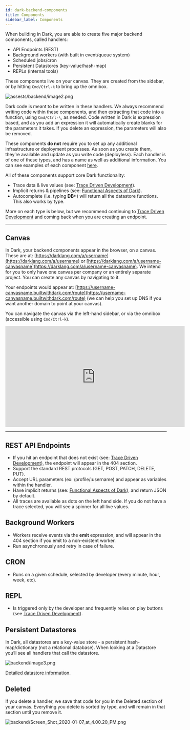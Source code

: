 ```yaml
---
id: dark-backend-components
title: Components
sidebar_label: Components
---
```


When building in Dark, you are able to create five major backend components,
called handlers:

- API Endpoints (REST)
- Background workers (with built in event/queue system)
- Scheduled jobs/cron
- Persistent Datastores (key-value/hash-map)
- REPLs (internal tools)

These components live on your canvas. They are created from the sidebar, or by
hitting `Cmd/Ctrl-k` to bring up the omnibox.

![assests/backend/image2.png](/img/backend/image2.png)

Dark code is meant to be written in these handlers. We always recommend writing
code within these components, and then extracting that code into a function,
using `Cmd/Ctrl-\`, as needed. Code written in Dark is expression based, and as
you add an expression it will automatically create blanks for the parameters it
takes. If you delete an expression, the parameters will also be removed.

These components **do not** require you to set up any additional infrastructure
or deployment processes. As soon as you create them, they’re available and
update as you write code (deployless). Each handler is of one of these types,
and has a name as well as additional information. You can see examples of each
component [here](https://darklang.com/a/sample-helloworld).

All of these components support core Dark functionality:

- Trace data & live values (see:
  [Trace Driven Development](trace-driven-development.md)).
- Implicit returns & pipelines (see:
  [Functional Aspects of Dark](functional-aspects.md)).
- Autocomplete (i.e. typing **DB::**) will return all the datastore functions.
  This also works by type.

More on each type is below, but we recommend continuing to
[Trace Driven Development](trace-driven-development.md) and coming back when you
are creating an endpoint.

---

## Canvas

In Dark, your backend components appear in the browser, on a canvas. These are
at: [https://darklang.com/a/username](https://darklang.com/a/username) or
[https://darklang.com/a/username-canvasname](https://darklang.com/a/username-canvasname).
We intend for you to only have one canvas per company or an entirely separate
project. You can create any canvas by navigating to it.

Your endpoints would appear at:
[https://username-canvasname.builtwithdark.com/route](https://username-canvasname.builtwithdark.com/route)
(we can help you set up DNS if you want another domain to point at your canvas).

You can navigate the canvas via the left-hand sidebar, or via the omnibox
(accessible using `Cmd/Ctrl-k`).

<iframe width="560" height="315" src="https://www.youtube.com/embed/lJaIy6Z2V_g" frameborder="0" allow="accelerometer; autoplay; encrypted-media; gyroscope; picture-in-picture" allowfullscreen></iframe>

---

## REST API Endpoints

- If you hit an endpoint that does not exist (see:
  [Trace Driven Development](trace-driven-development.md)), the endpoint will
  appear in the 404 section.
- Support the standard REST protocols (GET, POST, PATCH, DELETE, PUT).
- Accept URL parameters (ex: /profile/:username) and appear as variables within
  the handler.
- Have implicit returns (see:
  [Functional Aspects of Dark](functional-aspects.md)), and return JSON by
  default.
- All traces are available as dots on the left hand side. If you do not have a
  trace selected, you will see a spinner for all live values.

## Background Workers

- Workers receive events via the **emit** expression, and will appear in the 404
  section if you emit to a non-existent worker.
- Run asynchronously and retry in case of failure.

## CRON

- Runs on a given schedule, selected by developer (every minute, hour, week,
  etc).

## REPL

- Is triggered only by the developer and frequently relies on play buttons (see
  [Trace Driven Development](trace-driven-development.md)).

## Persistent Datastores

In Dark, all datastores are a key-value store - a persistent hash-map/dictionary
(not a relational database). When looking at a Datastore you’ll see all handlers
that call the datastore.

![backend/image3.png](/img/backend/image3.png)

[Detailed datastore information](datastores.md).

## Deleted

If you delete a handler, we save that code for you in the Deleted section of
your canvas. Everything you delete is sorted by type, and will remain in that
section until you remove it.

![backend/Screen_Shot_2020-01-07_at_4.00.20_PM.png](/img/backend/Screen_Shot_2020-01-07_at_4.00.20_PM.png)
